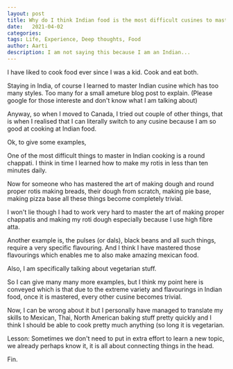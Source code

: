 ```yaml
---
layout: post
title: Why do I think Indian food is the most difficult cusines to master?
date:   2021-04-02
categories:
tags: Life, Experience, Deep thoughts, Food
author: Aarti
description: I am not saying this because I am an Indian...
---
```


<!--more-->

I have liked to cook food ever since I was a kid. Cook and eat both. 

Staying in India, of course I learned to master Indian cusine which 
has too many styles. Too many for a small ameture blog post to explain. 
(Please google for those intereste and don't know what I am talking about)

Anyway, so when I moved to Canada, I tried out couple of other things, 
that is when I realised that I can literally switch to any cusine because 
I am so good at cooking at Indian food. 

Ok, to give some examples, 

One of the most difficult things to master in Indian cooking is a round 
chappati. I think in time I learned how to make my rotis in less than ten 
minutes daily. 

Now for someone who has mastered the art of making dough and round proper rotis 
making breads, their dough from scratch, making pie base, making pizza base 
all these things become completely trivial. 

I won't lie though I had to work very hard to master the art of making proper
chappatis and making my roti dough especially because I use high fibre atta. 

Another example is, the pulses (or dals), black beans and all such things, 
require a very specific flavouring. 
And I think I have mastered those flavourings which enables me to also 
make amazing mexican food. 

Also, I am specifically talking about vegetarian stuff. 

So I can give many many more examples, but I think my point here is conveyed
which is that due to the extreme variety and flavourings in Indian food, once 
it is mastered, every other cusine becomes trivial. 

Now, I can be wrong about it but I personally have managed to translate my 
skills to Mexican, Thai, North American baking stuff pretty quickly 
and I think I should be able to cook pretty much anything (so long it is vegetarian.


Lesson: Sometimes we don't need to put in extra effort to learn a new topic, we 
already perhaps know it, it is all about connecting things in the head. 

Fin. 










